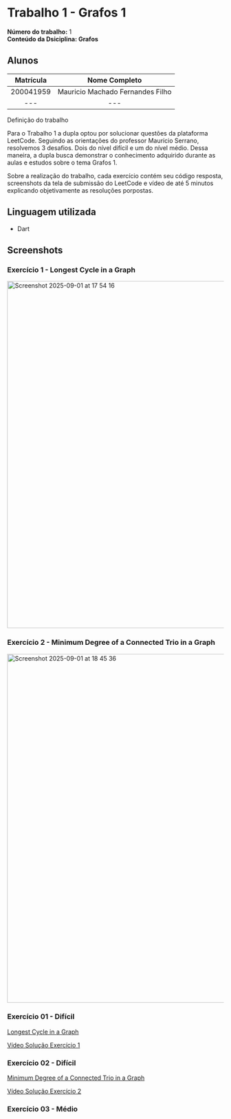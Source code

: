 # Trabalho 1 - Grafos 1

**Número do trabalho:** 1 <br>
**Conteúdo da Dsiciplina: Grafos**

## Alunos

| Matrícula |           Nome Completo           |
| :-------: | :-------------------------------: |
| 200041959 | Mauricio Machado Fernandes Filho |
|    ---    |                ---                |

Definição do trabalho

Para o Trabalho 1 a dupla optou por solucionar questões da plataforma LeetCode. Seguindo as orientações do professor Maurício Serrano, resolvemos 3 desafios. Dois do nível difícil e um do nível médio. Dessa maneira, a dupla busca demonstrar o conhecimento adquirido durante as aulas e estudos sobre o tema Grafos 1.

Sobre a realização do trabalho, cada exercício contém seu código resposta, screenshots da tela de submissão do LeetCode e vídeo de até 5 minutos explicando objetivamente as resoluções porpostas.

## Linguagem utilizada

- Dart

## Screenshots

### Exercício 1 - Longest Cycle in a Graph 
<img width="1425" height="807" alt="Screenshot 2025-09-01 at 17 54 16" src="https://github.com/user-attachments/assets/baadf62f-cbe7-49d3-805c-802a52ab8eab" />

### Exercício 2 - Minimum Degree of a Connected Trio in a Graph
<img width="1430" height="811" alt="Screenshot 2025-09-01 at 18 45 36" src="https://github.com/user-attachments/assets/e5298c9c-1455-4ab5-a756-1b41c46033cd" />


### Exercício 01 - Difícil

[Longest Cycle in a Graph](https://leetcode.com/problems/longest-cycle-in-a-graph/)

[Vídeo Solução Exercício 1](https://youtu.be/gQib1uyK3Uk)

### Exercício 02 - Difícil

[Minimum Degree of a Connected Trio in a Graph](https://leetcode.com/problems/minimum-degree-of-a-connected-trio-in-a-graph/submissions/1756382223/)

[Vídeo Solução Exercício 2](https://youtu.be/Y1i2UnJEZto)

### Exercício 03 - Médio
